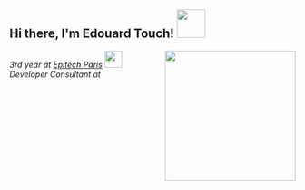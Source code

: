 <h2> Hi there, I'm Edouard Touch! <img src="https://i.pinimg.com/originals/80/21/74/8021744fc275101ed9a4b75ace41f168.gif" width="50"></h2>
<img align='right' src="https://issyparis.files.wordpress.com/2017/12/nhc3a9sitez-pas-c3a0-diffuser-le-blog-issyparis-c3a0-vos-contacts-du-monde-entier.gif" width="230">
<p><em>3rd year at <a href="https://www.epitech.eu/">Epitech Paris</a>    <img src="https://newsroom.ionis-group.com/wp-content/uploads/2018/12/epitech-logo-signature-quadri.png" width="30"></br>Developer Consultant at 
</em></p>
